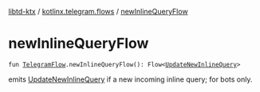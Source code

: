 [libtd-ktx](../index.md) / [kotlinx.telegram.flows](index.md) / [newInlineQueryFlow](./new-inline-query-flow.md)

# newInlineQueryFlow

`fun `[`TelegramFlow`](../kotlinx.telegram.core/-telegram-flow/index.md)`.newInlineQueryFlow(): Flow<`[`UpdateNewInlineQuery`](https://tdlibx.github.io/td/docs/org/drinkless/td/libcore/telegram/TdApi/UpdateNewInlineQuery.html)`>`

emits [UpdateNewInlineQuery](https://tdlibx.github.io/td/docs/org/drinkless/td/libcore/telegram/TdApi/UpdateNewInlineQuery.html) if a new incoming inline query; for bots only.

